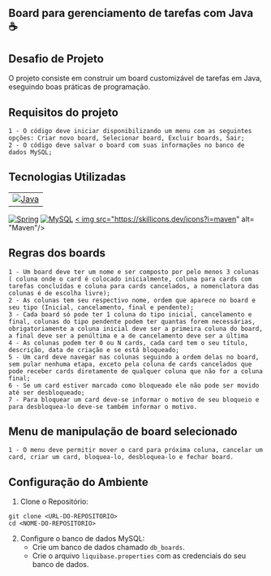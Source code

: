 ## Board para gerenciamento de tarefas com Java ☕

## Desafio de Projeto
O projeto consiste em construir um board customizável de tarefas em Java, eseguindo boas práticas de programação.

## Requisitos do projeto
    1 - O código deve iniciar disponibilizando um menu com as seguintes opções: Criar novo board, Selecionar board, Excluir boards, Sair;
    2 - O código deve salvar o board com suas informações no banco de dados MySQL;

## Tecnologias Utilizadas
|  |
|-------------|
| <a href="https://www.java.com/"><img src="https://skillicons.dev/icons?i=java" alt="Java"/></a> 
<a href="https://spring.io/"><img src="https://skillicons.dev/icons?i=spring" alt="Spring"/></a> 
<a href="https://www.postgresql.org/"><img src="https://skillicons.dev/icons?i=mysql" alt="MySQL"/></a> 
<a href= "https://maven.apache.org//">< img src="https://skillicons.dev/icons?i=maven" alt= "Maven"/></a>
          


  ## Regras dos boards
    1 - Um board deve ter um nome e ser composto por pelo menos 3 colunas ( coluna onde o card é colocado inicialmente, coluna para cards com tarefas concluídas e coluna para cards cancelados, a nomenclatura das colunas é de escolha livre);
    2 - As colunas tem seu respectivo nome, ordem que aparece no board e seu tipo (Inicial, cancelamento, final e pendente);
    3 - Cada board só pode ter 1 coluna do tipo inicial, cancelamento e final, colunas do tipo pendente podem ter quantas forem necessárias, obrigatoriamente a coluna inicial deve ser a primeira coluna do board, a final deve ser a penúltima e a de cancelamento deve ser a última
    4 - As colunas podem ter 0 ou N cards, cada card tem o seu título, descrição, data de criação e se está bloqueado;
    5 - Um card deve navegar nas colunas seguindo a ordem delas no board, sem pular nenhuma etapa, exceto pela coluna de cards cancelados que pode receber cards diretamente de qualquer coluna que não for a coluna final;
    6 - Se um card estiver marcado como bloqueado ele não pode ser movido até ser desbloqueado;
    7 - Para bloquear um card deve-se informar o motivo de seu bloqueio e para desbloquea-lo deve-se também informar o motivo.

  ## Menu de manipulação de board selecionado
    1 - O menu deve permitir mover o card para próxima coluna, cancelar um card, criar um card, bloquea-lo, desbloquea-lo e fechar board.

  ## Configuração do Ambiente
1. Clone o Repositório:
```
git clone <URL-DO-REPOSITORIO>
cd <NOME-DO-REPOSITORIO>
```
2. Configure o banco de dados MySQL:
    - Crie um banco de dados chamado `db_boards`.
    - Crie o arquivo `liquibase.properties` com as credenciais do seu banco de dados.
